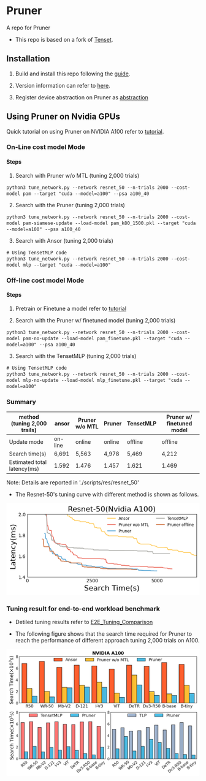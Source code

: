 
# Pruner
A repo for Pruner

- This repo is based on a fork of [Tenset](https://github.com/tlc-pack/tenset).

## Installation

1. Build and install this repo following the [guide](https://github.com/AnonymousAsplos25/Pruner/blob/master/docs/install/from_source.rst).

2. Version information can refer to [here](requirements.txt).

3. Register device abstraction on Pruner as [abstraction](docs/try_Pruner_on_NvidiaA100.md)


## Using Pruner on Nvidia GPUs
Quick tutorial on using  Pruner on NVIDIA A100 refer to [tutorial](docs/try_Pruner_on_NvidiaA100.md).
###  On-Line cost model Mode
#### Steps
1. Search with Pruner w/o MTL (tuning 2,000 trials)
```
python3 tune_network.py --network resnet_50 --n-trials 2000 --cost-model pam --target "cuda --model=a100" --psa a100_40
```

2. Search with the Pruner (tuning 2,000 trials)
```
python3 tune_network.py --network resnet_50 --n-trials 2000 --cost-model pam-siamese-update --load-model pam_k80_1500.pkl --target "cuda --model=a100" --psa a100_40
```
3. Search with Ansor (tuning 2,000 trials)
```
# Using TensetMLP code
python3 tune_network.py --network resnet_50 --n-trials 2000 --cost-model mlp --target "cuda --model=a100"
```

### Off-line cost model Mode
#### Steps
1. Pretrain or Finetune a model refer to [tutorial](docs/try_Pruner_on_NvidiaA100.md)



2. Search with the Pruner w/ finetuned model (tuning 2,000 trials)
```
python3 tune_network.py --network resnet_50 --n-trials 2000 --cost-model pam-no-update --load-model pam_finetune.pkl --target "cuda --model=a100" --psa a100_40
```

3. Search with the TensetMLP (tuning 2,000 trials)
```
# Using TensetMLP code
python3 tune_network.py --network resnet_50 --n-trials 2000 --cost-model mlp-no-update --load-model mlp_finetune.pkl --target "cuda --model=a100"
```

### Summary
| method (tuning 2,000 trails)  | ansor | Pruner w/o MTL| Pruner | TensetMLP   | Pruner w/ finetuned model |
| ----------------- |  --- |  --- |--- | --- | --- |
| Update mode       | on-line| online| online| offline | offline |
| Search time(s)       | 6,691| 5,563 | 4,978 | 5,469 | 4,212|
| Estimated total latency(ms) | 1.592| 1.476| 1.457 |1.621 | 1.469|

Note: Details are reported in './scripts/res/resnet_50'

- The Resnet-50's tuning curve with different method is shown as follows.

![R50_a100](./docs/R50_A100_tuning_curve.png)


### Tuning result for end-to-end workload benchmark
-  Detiled tuning results refer to [E2E_Tuning_Comparison](docs/Pruner_e2e_tuning_Comparison.md)

- The following figure shows that the search time required for Pruner to reach the performance of different approach tuning 2,000 trials on A100.

![compilertime_a100](./docs/Prunerresults/compilertime_a100.png)


